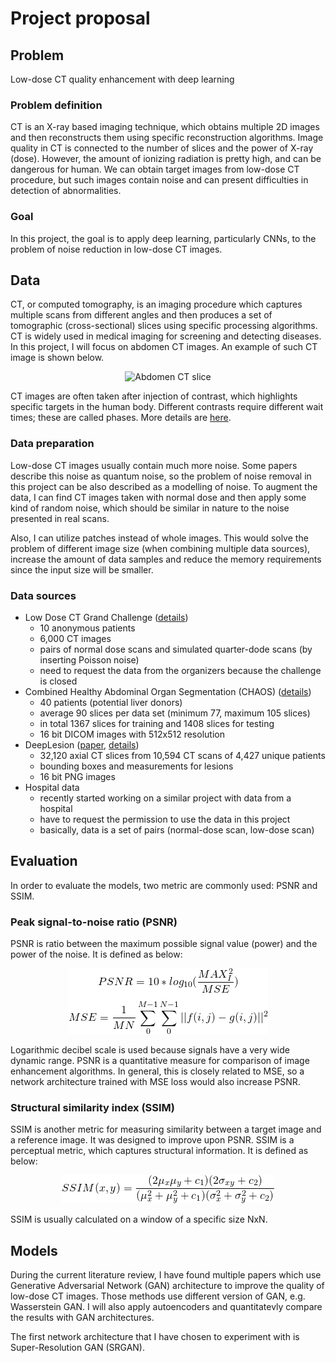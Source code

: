 # Project proposal

## Problem

Low-dose CT quality enhancement with deep learning

### Problem definition

CT is an X-ray based imaging technique, which obtains multiple 2D images and then reconstructs them using specific reconstruction algorithms.
Image quality in CT is connected to the number of slices and the power of X-ray (dose). However, the amount of ionizing radiation is pretty high,
and can be dangerous for human. We can obtain target images from low-dose CT procedure, but such images contain noise and can present difficulties in detection of abnormalities.

### Goal

In this project, the goal is to apply deep learning, particularly CNNs,
to the problem of noise reduction in low-dose CT images.

## Data

CT, or computed tomography, is an imaging procedure which captures multiple scans from different angles and then produces a set of tomographic (cross-sectional) slices using specific processing algorithms. CT is widely used in medical imaging for screening and detecting diseases. In this project, I will focus on abdomen CT images. An example of such CT image is shown below.

<p align="center">
  <img src="https://www.radiologyinfo.org/gallery-items/images/abdo-ct-norm.jpg" alt="Abdomen CT slice" />
</p>

CT images are often taken after injection of contrast, which highlights specific targets in the human body. Different contrasts require different wait times; these are called phases. More details are [here](https://en.wikipedia.org/wiki/Contrast_CT).

### Data preparation

Low-dose CT images usually contain much more noise. Some papers describe this noise as quantum noise, so the problem of noise removal in this project can be also described as a modelling of noise. To augment the data, I can find CT images taken with normal dose and then apply some kind of random noise, which should be similar in nature to the noise presented in real scans.

Also, I can utilize patches instead of whole images. This would solve the problem of different image size (when combining multiple data sources), increase the amount of data samples and reduce the memory requirements since the input size will be smaller.

### Data sources

- Low Dose CT Grand Challenge ([details](https://www.aapm.org/GrandChallenge/LowDoseCT/#))
  - 10 anonymous patients
  - 6,000 CT images
  - pairs of normal dose scans and simulated quarter-dode scans (by inserting Poisson noise)
  - need to request the data from the organizers because the challenge is closed
- Combined Healthy Abdominal Organ Segmentation (CHAOS) ([details](https://chaos.grand-challenge.org/Data/))
  - 40 patients (potential liver donors)
  - average 90 slices per data set (minimum 77, maximum 105 slices)
  - in total 1367 slices for training and 1408 slices for testing
  - 16 bit DICOM images with 512x512 resolution
- DeepLesion ([paper](https://www.spiedigitallibrary.org/journals/journal-of-medical-imaging/volume-5/issue-03/036501/DeepLesion--automated-mining-of-large-scale-lesion-annotations-and/10.1117/1.JMI.5.3.036501.full?SSO=1), [details](https://nihcc.app.box.com/v/DeepLesion/file/306056134060))
  - 32,120 axial CT slices from 10,594 CT scans of 4,427 unique patients
  - bounding boxes and measurements for lesions
  - 16 bit PNG images
- Hospital data
  - recently started working on a similar project with data from a hospital
  - have to request the permission to use the data in this project
  - basically, data is a set of pairs (normal-dose scan, low-dose scan)

## Evaluation

In order to evaluate the models, two metric are commonly used: PSNR and SSIM.

### Peak signal-to-noise ratio (PSNR)

PSNR is ratio between the maximum possible signal value (power) and the power of the noise. It is defined as below:

<!-- $$PSNR = 10 * log_{10}(\frac{MAX_I^2}{MSE})$$
$$MSE = \frac{1}{MN} \sum_0^{M-1} \sum_0^{N-1} ||f(i,j) - g(i,j)||^2$$ -->
<p align="center">
  <img src="./assets/psnr.png" alt="PSNR and MSE equations" />
</p>

Logarithmic decibel scale is used because signals have a very wide dynamic range. PSNR is a quantitative measure for comparison of image enhancement algorithms. In general, this is closely related to MSE, so a network architecture trained with MSE loss would also increase PSNR.
  
### Structural similarity index (SSIM)

SSIM is another metric for measuring similarity between a target image and a reference image. It was designed to improve upon PSNR. SSIM is a perceptual metric, which captures structural information. It is defined as below:

<!-- $$SSIM(x,y) = \frac{(2\mu_x\mu_y + c_1)(2\sigma_{xy} + c_2)}{(\mu_x^2 + \mu_y^2 + c_1)(\sigma_x^2 + \sigma_y^2 + c_2)}$$ -->
<p align="center">
  <img src="./assets/ssim.png" alt="SSIM equation" />
</p>

SSIM is usually calculated on a window of a specific size NxN.

## Models

During the current literature review, I have found multiple papers which use Generative Adversarial Network (GAN) architecture to improve the quality of low-dose CT images. Those methods use different version of GAN, e.g. Wasserstein GAN. I will also apply autoencoders and quantitatevly compare the results with GAN architectures.

The first network architecture that I have chosen to experiment with is Super-Resolution GAN (SRGAN).
